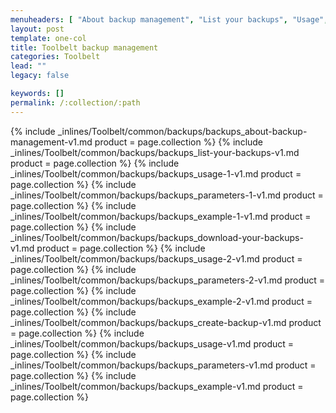 ```yaml
---
menuheaders: [ "About backup management", "List your backups", "Usage", "Parameters", "Example", "Download your backups", "Usage", "Parameters", "Example", "Create backup", "Usage", "Parameters", "Example" ]
layout: post
template: one-col
title: Toolbelt backup management
categories: Toolbelt
lead: ""
legacy: false

keywords: []
permalink: /:collection/:path
---
```





<a href="#about-backup-management"></a>{% include _inlines/Toolbelt/common/backups/backups_about-backup-management-v1.md  product = page.collection %}
<a href="#list-your-backups"></a>{% include _inlines/Toolbelt/common/backups/backups_list-your-backups-v1.md  product = page.collection %}
<a href="#usage"></a>{% include _inlines/Toolbelt/common/backups/backups_usage-1-v1.md  product = page.collection %}
<a href="#parameters"></a>{% include _inlines/Toolbelt/common/backups/backups_parameters-1-v1.md  product = page.collection %}
<a href="#example"></a>{% include _inlines/Toolbelt/common/backups/backups_example-1-v1.md  product = page.collection %}
<a href="#download-your-backups"></a>{% include _inlines/Toolbelt/common/backups/backups_download-your-backups-v1.md  product = page.collection %}
<a href="#usage"></a>{% include _inlines/Toolbelt/common/backups/backups_usage-2-v1.md  product = page.collection %}
<a href="#parameters"></a>{% include _inlines/Toolbelt/common/backups/backups_parameters-2-v1.md  product = page.collection %}
<a href="#example"></a>{% include _inlines/Toolbelt/common/backups/backups_example-2-v1.md  product = page.collection %}
<a href="#create-backup"></a>{% include _inlines/Toolbelt/common/backups/backups_create-backup-v1.md  product = page.collection %}
<a href="#usage"></a>{% include _inlines/Toolbelt/common/backups/backups_usage-v1.md  product = page.collection %}
<a href="#parameters"></a>{% include _inlines/Toolbelt/common/backups/backups_parameters-v1.md  product = page.collection %}
<a href="#example"></a>{% include _inlines/Toolbelt/common/backups/backups_example-v1.md  product = page.collection %}